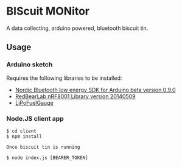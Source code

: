 # BIScuit MONitor

A data collecting, arduino powered, bluetooth biscuit tin.

## Usage

### Arduino sketch

Requires the following libraries to be installed:
   - [Nordic Bluetooth low energy SDK for Arduino beta version 0.9.0](https://github.com/NordicSemiconductor/ble-sdk-arduino/archive/0.9.0.beta.zip)
   - [RedBearLab nRF8001 Library version 20140509](https://github.com/RedBearLab/nRF8001/archive/20140509.zip)
   - [LiPoFuelGauge](https://github.com/awelters/LiPoFuelGauge)

### Node.JS client app

```
$ cd client
$ npm install

Once biscuit tin is running

$ node index.js [BEARER_TOKEN]
```
